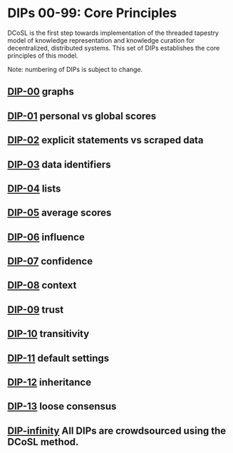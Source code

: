 # DIPs 00-99: Core Principles

DCoSL is the first step towards implementation of the threaded tapestry model of knowledge representation and knowledge curation for decentralized, distributed systems. This set of DIPs establishes the core principles of this model.

Note: numbering of DIPs is subject to change.

## [DIP-00](00.md) graphs

## [DIP-01](01.md) personal vs global scores

## [DIP-02](02.md) explicit statements vs scraped data

## [DIP-03](03.md) data identifiers

## [DIP-04](04.md) lists

## [DIP-05](05.md) average scores

## [DIP-06](06.md) influence

## [DIP-07](07.md) confidence

## [DIP-08](08.md) context

## [DIP-09](09.md) trust

## [DIP-10](10.md) transitivity

## [DIP-11](11.md) default settings

## [DIP-12](12.md) inheritance

## [DIP-13](13.md) loose consensus 

## [DIP-infinity](infinity.md) All DIPs are crowdsourced using the DCoSL method.



